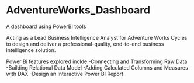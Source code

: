 # AdventureWorks_Dashboard
A dashboard using PowerBI tools

Acting as a Lead Business Intelligence Analyst for Adventure Works Cycles to design and deliver a professional-quality, end-to-end business intelligence solution.

Power Bi features explored inclde
-Connecting and Transforming Raw Data
-Building Relational Data Model
-Adding Calculated Columns and Measures with DAX
-Design an Interactive Power BI Report
  
